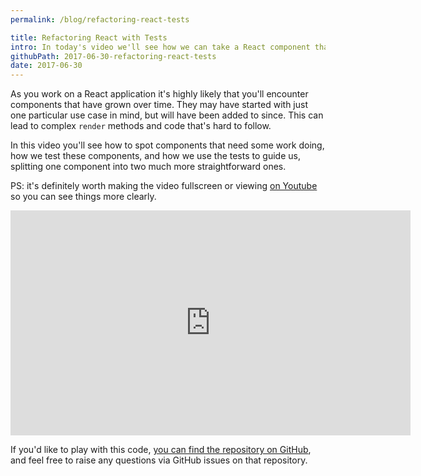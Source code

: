 ```yaml
---
permalink: /blog/refactoring-react-tests

title: Refactoring React with Tests
intro: In today's video we'll see how we can take a React component that is doing too much and split it into multiple components. We'll look at how you can spot if a component needs breaking up and how we can use the tests to ensure we're maintaining functionality and how they help guide us towards a better implementation.
githubPath: 2017-06-30-refactoring-react-tests
date: 2017-06-30
---
```


As you work on a React application it's highly likely that you'll encounter components that have grown over time. They may have started with just one particular use case in mind, but will have been added to since. This can lead to complex `render` methods and code that's hard to follow.

In this video you'll see how to spot components that need some work doing, how we test these components, and how we use the tests to guide us, splitting one component into two much more straightforward ones.

PS: it's definitely worth making the video fullscreen or viewing [on Youtube](https://youtu.be/VTpMF7vbkFw) so you can see things more clearly.

<iframe width="640" height="360" src="https://www.youtube.com/embed/VTpMF7vbkFw" frameborder="0" allowfullscreen></iframe>
<br />

If you'd like to play with this code, [you can find the repository on GitHub](https://github.com/javascript-playground/react-refactoring-with-tests), and feel free to raise any questions via GitHub issues on that repository.
